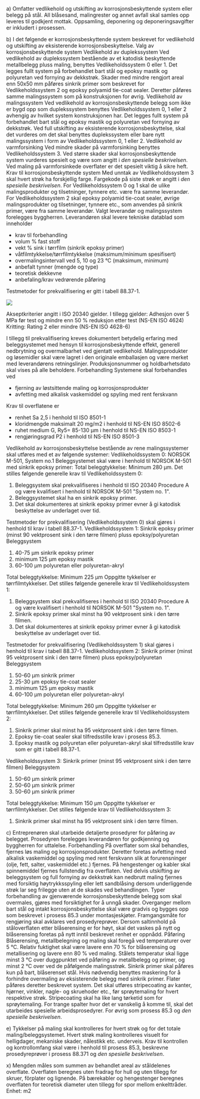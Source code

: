 a) Omfatter vedlikehold og utskifting av korrosjonsbeskyttende system eller belegg på stål. All blåsesand, malingrester og annet avfall skal samles opp leveres til godkjent mottak. Oppsamling, deponering og deponeringsavgifter er inkludert i prosessen.

b) I det følgende er korrosjonsbeskyttende system beskrevet for vedlikehold og utskifting av eksisterende korrosjonsbeskyttelse.
Valg av korrosjonsbeskyttende system
Vedlikehold av duplekssystem
Ved vedlikehold av duplekssystem bestående av et katodisk beskyttende metallbelegg pluss maling, benyttes Vedlikeholdssystem 0 eller 1. Det legges fullt system på forbehandlet bart stål og epoksy mastik og polyuretan ved fornying av dekkstrøk. Skader med mindre rengjort areal enn 50x50 mm påføres sinkrik primer som beskrevet for Vedlikeholdssystem 2 og epoksy polyamid tie-coat sealer. Deretter påføres samme malingssystem som på konstruksjonen for øvrig.
Vedlikehold av malingssystem
Ved vedlikehold av korrosjonsbeskyttende belegg som ikke er bygd opp som duplekssystem benyttes Vedlikeholdssystem 0, 1 eller 2 avhengig av hvilket system konstruksjonen har. Det legges fullt system på forbehandlet bart stål og epoksy mastik og polyuretan ved fornying av dekkstrøk.
Ved full utskifting av eksisterende korrosjonsbeskyttelse, skal det vurderes om det skal benyttes duplekssystem eller bare nytt malingssystem i form av Vedlikeholdssystem 0, 1 eller 2.
Vedlikehold av varmforsinking
Ved mindre skader på varmforsinking benyttes Vedlikeholdssystem 3. Ved større skader skal korrosjonsbeskyttende system vurderes spesielt og være som angitt i *den spesielle beskrivelsen*. Ved maling på varmforsinkede overflater er det spesielt viktig å sikre heft.
Krav til korrosjonsbeskyttende system
Med unntak av Vedlikeholdssystem 3 skal hvert strøk ha forskjellig farge. Fargekode på siste strøk er angitt i *den spesielle beskrivelsen*.
For Vedlikeholdssystem 0 og 1 skal de ulike malingsprodukter og tilsetninger, tynnere etc. være fra samme leverandør.
For Vedlikeholdssystem 2 skal epoksy polyamid tie-coat sealer, øvrige malingsprodukter og tilsetninger, tynnere etc., som anvendes på sinkrik primer, være fra samme leverandør.
Valgt leverandør og malingssystem forelegges byggherren. Leverandøren skal levere tekniske datablad som inneholder
-  krav til forbehandling
-  volum % fast stoff
-  vekt % sink i tørrfilm (sinkrik epoksy primer)
-  våtfilmtykkelse/tørrfilmtykkelse (maksimum/minimum spesifisert)
-  overmalingsintervall ved 5, 10 og 23 °C (maksimum, minimum)
-  anbefalt tynner (mengde og type)
-  teoretisk dekkevne
-  anbefaling/krav vedrørende påføring

Testmetoder for prekvalifisering er gitt i tabell 88.37-1.

![](</88_37 1.png>)

Akseptkriterier angitt i ISO 20340 gjelder.
I tillegg gjelder:
Adhesjon over 5 MPa før test og mindre enn 50 % reduksjon etter test (NS-EN ISO 4624)
Kritting: Rating 2 eller mindre (NS-EN ISO 4628-6)

I tillegg til prekvalifisering kreves dokumentert betydelig erfaring med beleggsystemet med hensyn til korrosjonsbeskyttende effekt, generell nedbrytning og overmalbarhet ved gjentatt vedlikehold.
Malingsprodukter og løsemidler skal være lagret i den originale emballasjen og være merket med leverandørens retningslinjer. Produksjonsnummer og holdbarhetsdato skal vises på alle beholdere.
Forbehandling
Systemene skal forbehandles ved
-  fjerning av løstsittende maling og korrosjonsprodukter
-  avfetting med alkalisk vaskemiddel og spyling med rent ferskvann

Krav til overflatene er
-  renhet Sa 2,5 i henhold til ISO 8501-1
-  kloridmengde maksimalt 20 mg/m2 i henhold til NS-EN ISO 8502-6
-  ruhet medium G, Ry5= 85-130 µm i henhold til NS-EN ISO 8503-1
-  rengjøringsgrad P2 i henhold til NS-EN ISO 8501-3

Vedlikehold av korrosjonsbeskyttelse bestående av rene malingssystemer skal utføres med et av følgende systemer:
Vedlikeholdssystem 0: NORSOK M-501, System no.1
Beleggsystemet skal være i henhold til NORSOK M-501 med sinkrik epoksy primer:
Total beleggtykkelse: Minimum 280 µm.
Det stilles følgende generelle krav til Vedlikeholdssystem 0:
1.  Beleggsystem skal prekvalifiseres i henhold til ISO 20340 Procedure A og være kvalifisert i henhold til NORSOK M-501 "System no. 1".
2.  Beleggsystemet skal ha en sinkrik epoksy primer.
3.  Det skal dokumenteres at sinkrik epoksy primer evner å gi katodisk beskyttelse av underlaget over tid.

Testmetoder for prekvalifisering (Vedlikeholdssystem 0) skal gjøres i henhold til krav i tabell 88.37-1.
Vedlikeholdssystem 1: Sinkrik epoksy primer (minst 90 vektprosent sink i den tørre filmen) pluss epoksy/polyuretan
Beleggsystem
1.  40-75 µm sinkrik epoksy primer
2.  minimum 125 µm epoksy mastik
3.  60-100 µm polyuretan eller polyuretan-akryl

Total beleggtykkelse: Minimum 225 µm
Oppgitte tykkelser er tørrfilmtykkelser.
Det stilles følgende generelle krav til Vedlikeholdssystem 1:
1.  Beleggsystem skal prekvalifiseres i henhold til ISO 20340 Procedure A og være kvalifisert i henhold til NORSOK M-501 "System no. 1".
2.  Sinkrik epoksy primer skal minst ha 90 vektprosent sink i den tørre filmen.
3.  Det skal dokumenteres at sinkrik epoksy primer evner å gi katodisk beskyttelse av underlaget over tid.

Testmetoder for prekvalifisering (Vedlikeholdssystem 1) skal gjøres i henhold til krav i tabell 88.37-1.
Vedlikeholdssystem 2: Sinkrik primer (minst 95 vektprosent sink i den tørre filmen) pluss epoksy/polyuretan
Beleggsystem
1.  50-60 µm sinkrik primer
2.  25-30 µm epoksy tie-coat sealer
3.  minimum 125 µm epoksy mastik
4.  60-100 µm polyuretan eller polyuretan-akryl

Total beleggtykkelse: Minimum 260 µm
Oppgitte tykkelser er tørrfilmtykkelser.
Det stilles følgende generelle krav til Vedlikeholdssystem 2:
1.  Sinkrik primer skal minst ha 95 vektprosent sink i den tørre filmen.
2.  Epoksy tie-coat sealer skal tilfredsstille krav i prosess 85.3.
3.  Epoksy mastik og polyuretan eller polyuretan-akryl skal tilfredsstille krav som er gitt i tabell 88.37-1.

Vedlikeholdssystem 3: Sinkrik primer (minst 95 vektprosent sink i den tørre filmen)
Beleggsystem
1.  50-60 µm sinkrik primer
2.  50-60 µm sinkrik primer
3.  50-60 µm sinkrik primer

Total beleggtykkelse: Minimum 150 µm
Oppgitte tykkelser er tørrfilmtykkelser.
Det stilles følgende krav til Vedlikeholdssystem 3:
1. Sinkrik primer skal minst ha 95 vektprosent sink i den tørre filmen.

c) Entreprenøren skal utarbeide detaljerte prosedyrer for påføring av belegget. Prosedyren forelegges leverandøren for godkjenning og byggherren for uttalelse.
Forbehandling
På overflater som skal behandles, fjernes løs maling og korrosjonsprodukter. Deretter foretas avfetting med alkalisk vaskemiddel og spyling med rent ferskvann slik at forurensninger (olje, fett, salter, vaskemiddel etc.) fjernes.
På hengestenger og kabler skal spinnemiddel fjernes fullstendig fra overflaten.
Ved delvis utskifting av beleggsystem og full fornying av dekkstrøk kan nedbrutt maling fjernes med forsiktig høytrykksspyling eller lett sandblåsing dersom underliggende strøk lar seg frilegge uten at de skades ved behandlingen.
Typer forbehandling av gjenværende korrosjonsbeskyttende belegg som skal overmales, gjøres med forsiktighet for å unngå skader. Overganger mellom bart stål og intakt korrosjonsbeskyttelse skal være gradvis og bygges opp som beskrevet i prosess 85.3 under montasjeskjøter.
Framgangsmåte for rengjøring skal avklares ved prosedyreprøver. Dersom saltinnhold på ståloverflaten etter blåserensing er for høyt, skal det vaskes på nytt og blåserensing foretas på nytt inntil beskrevet renhet er oppnådd.
Påføring
Blåserensing, metallbelegning og maling skal foregå ved temperaturer over 5 °C. Relativ fuktighet skal være lavere enn 70 % for blåserensing og metallisering og lavere enn 80 % ved maling. Stålets temperatur skal ligge minst 3 °C over duggpunktet ved påføring av metallbelegg og primer, og minst 2 °C over ved de påfølgende malingsstrøk.
Sinkrik primer skal påføres kun på bart, blåserenset stål. Hvis nødvendig benyttes maskering for å forhindre overmaling av eksisterende belegg med sinkrik primer. Flater påføres deretter beskrevet system.
Det skal utføres stripecoating av kanter, hjørner, vinkler, nagle- og skruehoder etc., før sprøytemaling for hvert respektive strøk.
Stripecoating skal ha like lang tørketid som for sprøytemaling.
For trange spalter hvor det er vanskelig å komme til, skal det utarbeides spesielle arbeidsprosedyrer.
For øvrig som prosess 85.3 og *den spesielle beskrivelsen*.

e) Tykkelser på maling skal kontrolleres for hvert strøk og for det totale maling/beleggsystemet.
Hvert strøk maling kontrolleres visuelt for helligdager, mekaniske skader, nålestikk etc. underveis.
Krav til kontrollen og kontrollomfang skal være i henhold til prosess 85.3, beskrevne prosedyreprøver i prosess 88.371 og *den spesielle beskrivelsen*.

x) Mengden måles som summen av behandlet areal av ståldelenes overflate. Overflaten beregnes uten fradrag for hull og uten tillegg for skruer, fôrplater og lignende. På bærekabler og hengestenger beregnes overflaten for teoretisk diameter uten tillegg for spor mellom enkelttråder. Enhet: m2

